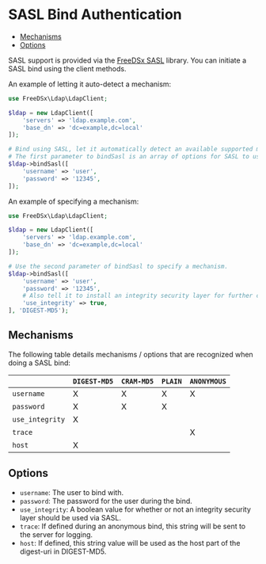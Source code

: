 SASL Bind Authentication
================

* [Mechanisms](#mechanisms)
* [Options](#options)
    
SASL support is provided via the [FreeDSx SASL](https://github.com/FreeDSx/SASL) library. You can initiate a SASL bind
using the client methods.

An example of letting it auto-detect a mechanism:

```php
use FreeDSx\Ldap\LdapClient;

$ldap = new LdapClient([
    'servers' => 'ldap.example.com',
    'base_dn' => 'dc=example,dc=local'
]);

# Bind using SASL, let it automatically detect an available supported mechanism.
# The first parameter to bindSasl is an array of options for SASL to use.
$ldap->bindSasl([
    'username' => 'user',
    'password' => '12345',
]);
```

An example of specifying a mechanism:

```php
use FreeDSx\Ldap\LdapClient;

$ldap = new LdapClient([
    'servers' => 'ldap.example.com',
    'base_dn' => 'dc=example,dc=local'
]);

# Use the second parameter of bindSasl to specify a mechanism.
$ldap->bindSasl([
    'username' => 'user',
    'password' => '12345',
    # Also tell it to install an integrity security layer for further communications...
    'use_integrity' => true,
], 'DIGEST-MD5');
```

## Mechanisms

The following table details mechanisms / options that are recognized when doing a SASL bind:

|                  | `DIGEST-MD5`  | `CRAM-MD5` | `PLAIN` | `ANONYMOUS` |
| ---------------- | ------------- | ---------- | ------- | ----------- |
| `username`       | X             | X          | X       | X           |
| `password`       | X             | X          | X       |             |
| `use_integrity`  | X             |            |         |             |
| `trace`          |               |            |         | X           |
| `host`           | X             |            |         |             |

## Options

* `username`: The user to bind with.
* `password`: The password for the user during the bind.
* `use_integrity`: A boolean value for whether or not an integrity security layer should be used via SASL.
* `trace`: If defined during an anonymous bind, this string will be sent to the server for logging.
* `host`: If defined, this string value will be used as the host part of the digest-uri in DIGEST-MD5.

